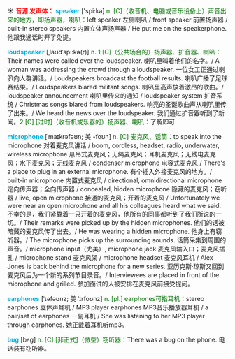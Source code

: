 ☀ <font color="red">**音源 发声体：**</font>
<font color="sky blue">**speaker**</font> ['spi:kə] 
<font color="rgb(227, 108, 9)">n. [C]（收音机、电脑或音乐设备上）声音出来的地方，即扬声器，喇叭：</font>left speaker 左侧喇叭 / front speaker 前置扬声器 / built-in stereo speakers 内置立体声扬声器 / He put me on the speakerphone. 他跟我通话时开了免提。
                      
<font color="sky blue">**loudspeaker**</font> [ˌlaʊdˈspi:kə(r)]
<font color="rgb(227, 108, 9)">n. 1 [C]（公共场合的）扬声器、扩音器、喇叭：</font>Their names were called over the loudspeaker. 喇叭里叫着他们的名字。/ A woman was addressing the crowd through a loudspeaker. 一位女工正通过喇叭向人群讲话。/ Loudspeakers broadcast the football results. 喇叭广播了足球赛结果。/ Loudspeakers blared militant songs. 喇叭里高声放着激昂的歌曲。/ loudspeaker announcement 喇叭里传来的通知 / loudspeaker system 扩音系统 / Christmas songs blared from loudspeakers. 响亮的圣诞歌曲声从喇叭里传了出来。/ We heard the news over the loudspeaker. 我们通过扩音器听到了新闻。<font color="rgb(227, 108, 9)">2 [C] [过时]（收音机或乐器的）扬声器、喇叭：</font>了解即可
           
<font color="sky blue">**microphone**</font> [ˈmaɪkrəfəʊn; 美 -foʊn]
<font color="rgb(227, 108, 9)">n. [C] 麦克风、话筒：</font>to speak into the microphone 对着麦克风讲话 / boom, cordless, headset, radio, underwater, wireless microphone 悬吊式麦克风；无绳麦克风；耳机麦克风；无线电麦克风；水下麦克风；无线麦克风 / condenser microphone 电容式麦克风 / There's a place to plug in an external microphone. 有个插入外接麦克风的地方。/ built-in microphone 内置式麦克风 / directional, omnidirectional microphone 定向传声器；全向传声器 / concealed, hidden microphone 隐藏的麦克风；窃听器 / live, open microphone 接通的麦克风；开着的麦克风 / Unfortunately we were near an open microphone and all his colleagues heard what we said. 不幸的是，我们紧靠着一只开着的麦克风，他所有的同事都听到了我们所说的一切。/ Their remarks were picked up by the hidden microphones. 他们的话被暗藏的麦克风传了出去。/ He was wearing a hidden microphone. 他身上有窃听器。/ The microphone picks up the surrounding sounds. 话筒采集到周围的声音。/ microphone input（尤美）, microphone jack 麦克风输入口；麦克风插孔 / microphone stand 麦克风架 / microphone headset 麦克风耳机 / Alex Jones is back behind the microphone for a new series. 亚历克斯·琼斯又回到麦克风后为一个新的系列节目录音。/ Interviewees are placed in front of the microphone and grilled. 参加面试的人被安排在麦克风前接受提问。

<font color="sky blue">**earphones**</font> [ˈɪəfəʊnz; 美 ˈɪrfoʊnz]
<font color="rgb(227, 108, 9)">n. [pl.] earphones可指耳机：</font>stereo earphones 立体声耳机 / MP3 player earphones MP3音乐播放器耳机 / a pair/set of earphones 一副耳机 / She was listening to her MP3 player through earphones. 她正戴着耳机听mp3。
           
<font color="sky blue">**bug**</font> [bʌg]
<font color="rgb(227, 108, 9)">n. [C] [非正式]（微型）窃听器：</font>There was a bug on the phone. 电话装有窃听器。
